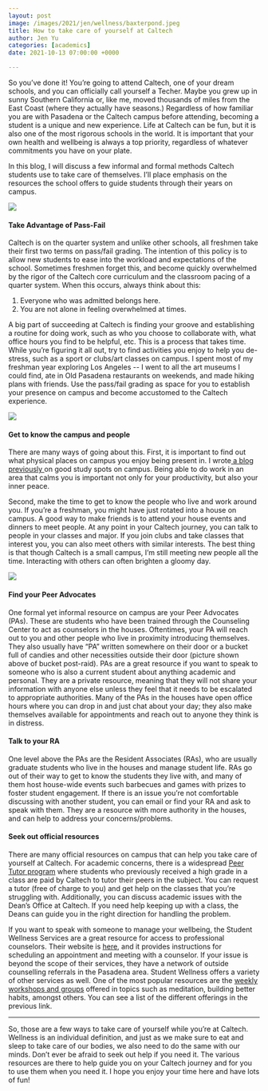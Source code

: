 ```yaml
---
layout: post
image: /images/2021/jen/wellness/baxterpond.jpeg
title: How to take care of yourself at Caltech
author: Jen Yu
categories: [academics]
date: 2021-10-13 07:00:00 +0000

---
```

So you’ve done it! You’re going to attend Caltech, one of your dream schools, and you can officially call yourself a Techer. Maybe you grew up in sunny Southern California or, like me, moved thousands of miles from the East Coast (where they actually have seasons.) Regardless of how familiar you are with Pasadena or the Caltech campus before attending, becoming a student is a unique and new experience. Life at Caltech can be fun, but it is also one of the most rigorous schools in the world. It is important that your own health and wellbeing is always a top priority, regardless of whatever commitments you have on your plate.

In this blog, I will discuss a few informal and formal methods Caltech students use to take care of themselves. I’ll place emphasis on the resources the school offers to guide students through their years on campus.

![](/images/2021/jen/wellness/convictlake.png)

#### **Take Advantage of Pass-Fail**

Caltech is on the quarter system and unlike other schools, all freshmen take their first two terms on pass/fail grading. The intention of this policy is to allow new students to ease into the workload and expectations of the school. Sometimes freshmen forget this, and become quickly overwhelmed by the rigor of the Caltech core curriculum and the classroom pacing of a quarter system. When this occurs, always think about this:

1. Everyone who was admitted belongs here.
2. You are not alone in feeling overwhelmed at times.

A big part of succeeding at Caltech is finding your groove and establishing a routine for doing work, such as who you choose to collaborate with, what office hours you find to be helpful, etc. This is a process that takes time. While you’re figuring it all out, try to find activities you enjoy to help you de-stress, such as a sport or clubs/art classes on campus. I spent most of my freshman year exploring Los Angeles -- I went to all the art museums I could find, ate in Old Pasadena restaurants on weekends, and made hiking plans with friends. Use the pass/fail grading as space for you to establish your presence on campus and become accustomed to the Caltech experience.

![](/images/2021/jen/wellness/fleming.png)

#### **Get to know the campus and people**

There are many ways of going about this. First, it is important to find out what physical places on campus you enjoy being present in. I wrote[ a blog previously ](https://caltechadmissions.blog/my-favorite-study-spots/)on good study spots on campus. Being able to do work in an area that calms you is important not only for your productivity, but also your inner peace.

Second, make the time to get to know the people who live and work around you. If you’re a freshman, you might have just rotated into a house on campus. A good way to make friends is to attend your house events and dinners to meet people. At any point in your Caltech journey, you can talk to people in your classes and major. If you join clubs and take classes that interest you, you can also meet others with similar interests. The best thing is that though Caltech is a small campus, I’m still meeting new people all the time. Interacting with others can often brighten a gloomy day.

![](/images/2021/jen/wellness/pa%20bucket.jpeg)

#### **Find your Peer Advocates**

One formal yet informal resource on campus are your Peer Advocates (PAs). These are students who have been trained through the Counseling Center to act as counselors in the houses. Oftentimes, your PA will reach out to you and other people who live in proximity introducing themselves. They also usually have “PA” written somewhere on their door or a bucket full of candies and other necessities outside their door (picture shown above of bucket post-raid). PAs are a great resource if you want to speak to someone who is also a current student about anything academic and personal. They are a private resource, meaning that they will not share your information with anyone else unless they feel that it needs to be escalated to appropriate authorities. Many of the PAs in the houses have open office hours where you can drop in and just chat about your day; they also make themselves available for appointments and reach out to anyone they think is in distress.

#### **Talk to your RA**

One level above the PAs are the Resident Associates (RAs), who are usually graduate students who live in the houses and manage student life. RAs go out of their way to get to know the students they live with, and many of them host house-wide events such barbecues and games with prizes to foster student engagement. If there is an issue you’re not comfortable discussing with another student, you can email or find your RA and ask to speak with them. They are a resource with more authority in the houses, and can help to address your concerns/problems.

#### **Seek out official resources**

There are many official resources on campus that can help you take care of yourself at Caltech. For academic concerns, there is a widespread [Peer Tutor program](https://deans.caltech.edu/AcademicSupport/peer-tutor-information) where students who previously received a high grade in a class are paid by Caltech to tutor their peers in the subject. You can request a tutor (free of charge to you) and get help on the classes that you’re struggling with. Additionally, you can discuss academic issues with the Dean’s Office at Caltech. If you need help keeping up with a class, the Deans can guide you in the right direction for handling the problem.

If you want to speak with someone to manage your wellbeing, the Student Wellness Services are a great resource for access to professional counselors. Their website is [here](https://wellness.caltech.edu/counseling), and it provides instructions for scheduling an appointment and meeting with a counselor. If your issue is beyond the scope of their services, they have a network of outside counselling referrals in the Pasadena area. Student Wellness offers a variety of other services as well. One of the most popular resources are the [weekly workshops and groups](https://wellness.caltech.edu/resources/workshops-and-groups) offered in topics such as meditation, building better habits, amongst others. You can see a list of the different offerings in the previous link.

***

So, those are a few ways to take care of yourself while you’re at Caltech. Wellness is an individual definition, and just as we make sure to eat and sleep to take care of our bodies, we also need to do the same with our minds. Don’t ever be afraid to seek out help if you need it. The various resources are there to help guide you on your Caltech journey and for you to use them when you need it. I hope you enjoy your time here and have lots of fun!